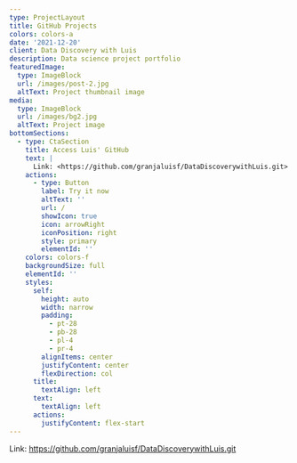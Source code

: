 ```yaml
---
type: ProjectLayout
title: GitHub Projects
colors: colors-a
date: '2021-12-20'
client: Data Discovery with Luis
description: Data science project portfolio
featuredImage:
  type: ImageBlock
  url: /images/post-2.jpg
  altText: Project thumbnail image
media:
  type: ImageBlock
  url: /images/bg2.jpg
  altText: Project image
bottomSections:
  - type: CtaSection
    title: Access Luis' GitHub
    text: |
      Link: <https://github.com/granjaluisf/DataDiscoverywithLuis.git>
    actions:
      - type: Button
        label: Try it now
        altText: ''
        url: /
        showIcon: true
        icon: arrowRight
        iconPosition: right
        style: primary
        elementId: ''
    colors: colors-f
    backgroundSize: full
    elementId: ''
    styles:
      self:
        height: auto
        width: narrow
        padding:
          - pt-28
          - pb-28
          - pl-4
          - pr-4
        alignItems: center
        justifyContent: center
        flexDirection: col
      title:
        textAlign: left
      text:
        textAlign: left
      actions:
        justifyContent: flex-start
---
```

Link: <https://github.com/granjaluisf/DataDiscoverywithLuis.git>
